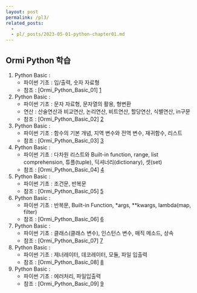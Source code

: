 ```yaml
---
layout: post
permalink: /pl3/
related_posts:
  - 
  - pl/_posts/2023-05-01-python-chapter01.md
---
```


## Ormi Python 학습
1. Python Basic : 
    - 파이썬 기초 : 입/출력, 숫자 자료형
    - 참조 : [Ormi_Python_Basic_01] [1]
2. Python Basic :
    - 파이썬 기초 : 문자 자료형, 문자열의 활용, 형변환
    - 연산 : 산술연산과 비교연산, 논리연산, 비트연산, 할당연산, 식별연산, in구문
    - 참조 : [Ormi_Python_Basic_02] [2]
3. Python Basic :
    - 파이썬 기초 : 함수의 기본 개념, 지역 변수와 전역 변수, 재귀함수, 리스트
    - 참조 : [Ormi_Python_Basic_03] [3]
4. Python Basic :
    - 파이썬 기초 : 다차원 리스트와 Built-in function, range, list comprehension, 튜플(tuple), 딕셔너리(dictionary), 셋(set)
    - 참조 : [Ormi_Python_Basic_04] [4]
5. Python Basic :
    - 파이썬 기초 : 조건문, 반복문
    - 참조 : [Ormi_Python_Basic_05] [5]
6. Python Basic : 
    - 파이썬 기초 : 반복문, Built-in Function, *args, **kwargs, lambda(map, filter)
    - 참조 : [Ormi_Python_Basic_06] [6]
7. Python Basic :
    - 파이썬 기초 : 클래스(클래스 변수), 인스턴스 변수, 매직 메소드,  상속
    - 참조 : [Ormi_Python_Basic_07] [7]
8. Python Basic :
    - 파이썬 기초 : 제너레이터, 데코레이터, 모듈, 파일 입출력
    - 참조 : [Ormi_Python_Basic_08] [8]
9. Python Basic :
    - 파이썬 기초 : 에러처리, 파일입출력
    - 참조 : [Ormi_Python_Basic_09] [9]

[1]: https://aminsc.github.io/ormi01/
[2]: https://aminsc.github.io/ormi02/
[3]: https://aminsc.github.io/ormi03/
[4]: https://aminsc.github.io/ormi04/
[5]: https://aminsc.github.io/ormi05/
[6]: https://aminsc.github.io/ormi06/
[7]: https://aminsc.github.io/ormi07/
[8]: https://aminsc.github.io/ormi08/
[9]: https://aminsc.github.io/ormi09/